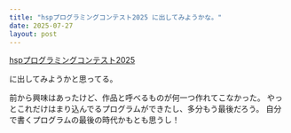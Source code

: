 ```yaml
---
title: "hspプログラミングコンテスト2025 に出してみようかな。"
date: 2025-07-27
layout: post
---
```


[hspプログラミングコンテスト2025](https://www.hsp.tv/contest2025/index.html)

に出してみようかと思ってる。

前から興味はあったけど、作品と呼べるものが何一つ作れてこなかった。
やっとこれだけはまり込んでるプログラムができたし、多分もう最後だろう。
自分で書くプログラムの最後の時代かもとも思うし！

